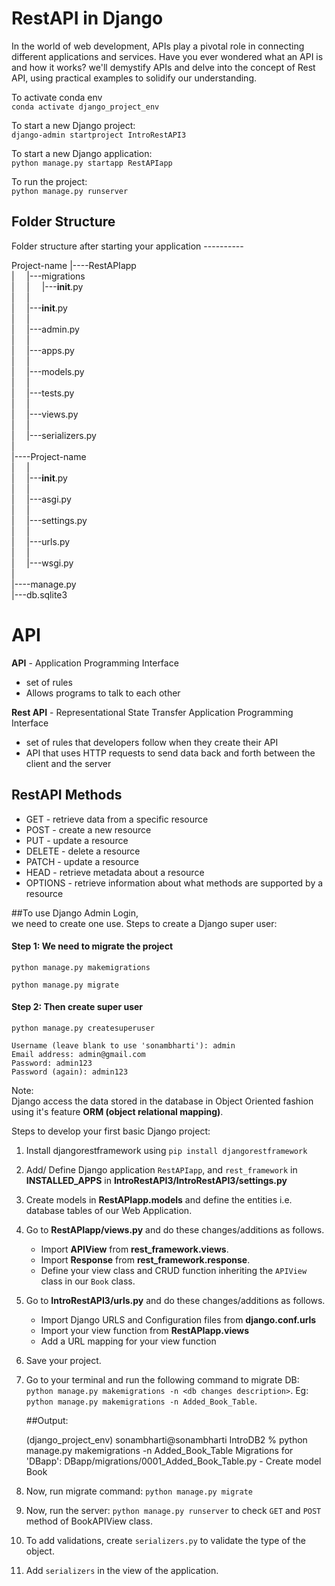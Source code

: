 # RestAPI in Django
In the world of web development, APIs play a pivotal role in connecting different applications and services. Have you ever wondered what an API is and how it works? we'll demystify APIs and delve into the concept of Rest API, using practical examples to solidify our understanding. <br/>

To activate conda env <br/>
`conda activate django_project_env` <br/>

To start a new Django project: <br/>
`django-admin startproject IntroRestAPI3` <br/>

To start a new Django application:  <br/>
`python manage.py startapp RestAPIapp` <br/>

To run the project: <br/>
`python manage.py runserver` <br/>


## Folder Structure


Folder structure after starting your application ---------- <br/>



Project-name
|----RestAPIapp <br/>
|&nbsp;&nbsp;&nbsp;&nbsp;&nbsp;|---migrations <br/>
|&nbsp;&nbsp;&nbsp;&nbsp;&nbsp;|&nbsp;&nbsp;&nbsp;&nbsp;&nbsp;|---__init__.py <br/>
|&nbsp;&nbsp;&nbsp;&nbsp;&nbsp;| <br/>
|&nbsp;&nbsp;&nbsp;&nbsp;&nbsp;|---__init__.py <br/>
|&nbsp;&nbsp;&nbsp;&nbsp;&nbsp;| <br/>
|&nbsp;&nbsp;&nbsp;&nbsp;&nbsp;|---admin.py <br/>
|&nbsp;&nbsp;&nbsp;&nbsp;&nbsp;| <br/>
|&nbsp;&nbsp;&nbsp;&nbsp;&nbsp;|---apps.py <br/>
|&nbsp;&nbsp;&nbsp;&nbsp;&nbsp;| <br/>
|&nbsp;&nbsp;&nbsp;&nbsp;&nbsp;|---models.py <br/>
|&nbsp;&nbsp;&nbsp;&nbsp;&nbsp;| <br/>
|&nbsp;&nbsp;&nbsp;&nbsp;&nbsp;|---tests.py <br/>
|&nbsp;&nbsp;&nbsp;&nbsp;&nbsp;| <br/>
|&nbsp;&nbsp;&nbsp;&nbsp;&nbsp;|---views.py <br/>
|&nbsp;&nbsp;&nbsp;&nbsp;&nbsp;| <br/>
|&nbsp;&nbsp;&nbsp;&nbsp;&nbsp;|---serializers.py <br/>
| <br/>
|----Project-name <br/>
|&nbsp;&nbsp;&nbsp;&nbsp;&nbsp;| <br/>
|&nbsp;&nbsp;&nbsp;&nbsp;&nbsp;|---__init__.py <br/>
|&nbsp;&nbsp;&nbsp;&nbsp;&nbsp;| <br/>
|&nbsp;&nbsp;&nbsp;&nbsp;&nbsp;|---asgi.py <br/>
|&nbsp;&nbsp;&nbsp;&nbsp;&nbsp;|<br/>
|&nbsp;&nbsp;&nbsp;&nbsp;&nbsp;|---settings.py <br/>
|&nbsp;&nbsp;&nbsp;&nbsp;&nbsp;| <br/>
|&nbsp;&nbsp;&nbsp;&nbsp;&nbsp;|---urls.py <br/>
|&nbsp;&nbsp;&nbsp;&nbsp;&nbsp;| <br/>
|&nbsp;&nbsp;&nbsp;&nbsp;&nbsp;|---wsgi.py <br/>
|<br/>
|----manage.py <br/>
|---db.sqlite3 <br/>



# API 
**API** - Application Programming Interface <br/>
- set of rules
- Allows programs to talk to each other

**Rest API** - Representational State Transfer Application Programming Interface
- set of rules that developers follow when they create their API
- API that uses HTTP requests to send data back and forth between the client and the server

## RestAPI Methods 
- GET - retrieve data from a specific resource
- POST - create a new resource
- PUT - update a resource
- DELETE - delete a resource
- PATCH - update a resource
- HEAD - retrieve metadata about a resource
- OPTIONS - retrieve information about what methods are supported by a resource

##To use Django Admin Login,  <br/>
we need to create one use. Steps to create a Django super user: <br/>

#### Step 1: We need to migrate the project <br/>

`python manage.py makemigrations` <br/>

`python manage.py migrate` <br/>

#### Step 2: Then create super user <br/>
 `python manage.py createsuperuser` <br/>


    Username (leave blank to use 'sonambharti'): admin
    Email address: admin@gmail.com
    Password: admin123
    Password (again): admin123


Note: <br/>
Django access the data stored in the database in Object Oriented fashion using it's feature **ORM (object relational mapping)**. <br/>


Steps to develop your first basic Django project: <br/>

1. Install djangorestframework using `pip install djangorestframework`

2. Add/ Define Django application `RestAPIapp`, and `rest_framework` in **INSTALLED_APPS** in  **IntroRestAPI3/IntroRestAPI3/settings.py**

3. Create models in **RestAPIapp.models** and define the entities i.e. database tables of our Web Application.

4. Go to **RestAPIapp/views.py** and do these changes/additions as follows.
    - Import **APIView** from **rest_framework.views**.
    - Import **Response** from **rest_framework.response**.
    - Define your view class and CRUD function inheriting the `APIView` class in our `Book` class.

5. Go to **IntroRestAPI3/urls.py** and do these changes/additions as follows.
    - Import Django URLS and Configuration files from **django.conf.urls**
    - Import your view function from **RestAPIapp.views**
    - Add a URL mapping for your view function


6. Save your project.

7. Go to your terminal and run the following command to migrate DB: ` python manage.py makemigrations -n <db changes description>`. Eg: ` python manage.py makemigrations -n Added_Book_Table`.

    ##Output:

    (django_project_env) sonambharti@sonambharti IntroDB2 % python manage.py makemigrations -n Added_Book_Table
    Migrations for 'DBapp':
    DBapp/migrations/0001_Added_Book_Table.py
        - Create model Book


7. Now, run migrate command: `python manage.py migrate`
8. Now, run the server: `python manage.py runserver` to check `GET` and `POST` method of BookAPIView class.
9. To add validations, create `serializers.py` to validate the type of the object.
10. Add `serializers` in the view of the application.
